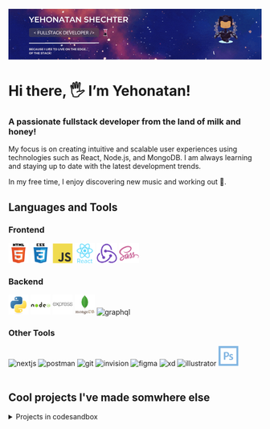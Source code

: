 ![Header](./profileGIF.gif)
# Hi there, 🖐️ I’m Yehonatan!

### A passionate fullstack developer from the land of milk and honey!

My focus is on creating intuitive and scalable user experiences using technologies such as React, Node.js, and MongoDB. I am always learning and staying up to date with the latest development trends. 

In my free time, I enjoy discovering new music and working out 👟.

## Languages and Tools

<div>
  <div>
    <span align='left'>
      <h3>Frontend</h3>
      <img src="https://raw.githubusercontent.com/devicons/devicon/master/icons/html5/html5-original-wordmark.svg" alt="html5" width="40" height="40"/>
      <img src="https://raw.githubusercontent.com/devicons/devicon/master/icons/css3/css3-original-wordmark.svg" alt="css3" width="40" height="40"/>
      <img src="https://raw.githubusercontent.com/devicons/devicon/master/icons/javascript/javascript-original.svg" alt="javascript" width="40" height="40"/>
      <img src="https://raw.githubusercontent.com/devicons/devicon/master/icons/react/react-original-wordmark.svg" alt="react" width="40" height="40"/>
      <img src="https://raw.githubusercontent.com/devicons/devicon/master/icons/redux/redux-original.svg" alt="redux" width="40" height="40"/>
      <img src="https://raw.githubusercontent.com/devicons/devicon/master/icons/sass/sass-original.svg" alt="sass" width="40" height="40"/>
    </span>
    
  </div>
  
  <div>
    <span align='left'>
      <h3>Backend</h3>
      <img src="https://raw.githubusercontent.com/devicons/devicon/master/icons/python/python-original.svg" alt="python" width="40" height="40"/>
      <img src="https://raw.githubusercontent.com/devicons/devicon/master/icons/nodejs/nodejs-original-wordmark.svg" alt="nodejs" width="40" height="40"/>
      <img src="https://raw.githubusercontent.com/devicons/devicon/master/icons/express/express-original-wordmark.svg" alt="express" width="40" height="40"/>
      <img src="https://raw.githubusercontent.com/devicons/devicon/master/icons/mongodb/mongodb-original-wordmark.svg" alt="mongodb" width="40" height="40"/>
      <img src="https://www.vectorlogo.zone/logos/graphql/graphql-icon.svg" alt="graphql" width="40" height="40"/>
    </span>
  </div>
  
  <div>
    <span align='left'>
      <h3>Other Tools</h3>
      <img src="https://cdn.worldvectorlogo.com/logos/nextjs-2.svg" alt="nextjs" width="40" height="40"/>
      <img src="https://www.vectorlogo.zone/logos/getpostman/getpostman-icon.svg" alt="postman" width="40" height="40"/>
      <img src="https://www.vectorlogo.zone/logos/git-scm/git-scm-icon.svg" alt="git" width="40" height="40"/>
      <img src="https://www.vectorlogo.zone/logos/invisionapp/invisionapp-icon.svg" alt="invision" width="40" height="40"/>
      <img src="https://www.vectorlogo.zone/logos/figma/figma-icon.svg" alt="figma" width="40" height="40"/>
      <img src="https://cdn.worldvectorlogo.com/logos/adobe-xd.svg" alt="xd" width="40" height="40"/>
      <img src="https://www.vectorlogo.zone/logos/adobe_illustrator/adobe_illustrator-icon.svg" alt="illustrator" width="40" height="40"/>
      <img src="https://raw.githubusercontent.com/devicons/devicon/master/icons/photoshop/photoshop-line.svg" alt="photoshop" width="40" height="40"/>
    </span>
  </div>
</div>

<br>

## Cool projects I've made somwhere else 

<details><summary>Projects in codesandbox</summary>
<p>

#### Yay! You have found a secret stash!

```Right click to open projects in a new tab. 
   Yes, I know...
```
  
- 🎈 Fun JavaScript game for the DOM and clickEvents lovers: [Pop da balloon!](https://c4bnt0.csb.app/) 
* 🌈 Testing Redux Toolkit was so fun with this [change da color](https://lewosg.csb.app/) game!
+ This is fun, right?

</p>
</details>



